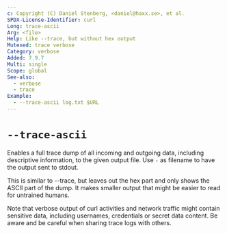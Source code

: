 ```yaml
---
c: Copyright (C) Daniel Stenberg, <daniel@haxx.se>, et al.
SPDX-License-Identifier: curl
Long: trace-ascii
Arg: <file>
Help: Like --trace, but without hex output
Mutexed: trace verbose
Category: verbose
Added: 7.9.7
Multi: single
Scope: global
See-also:
  - verbose
  - trace
Example:
  - --trace-ascii log.txt $URL
---
```


# `--trace-ascii`

Enables a full trace dump of all incoming and outgoing data, including
descriptive information, to the given output file. Use `-` as filename to have
the output sent to stdout.

This is similar to --trace, but leaves out the hex part and only shows the
ASCII part of the dump. It makes smaller output that might be easier to read
for untrained humans.

Note that verbose output of curl activities and network traffic might contain
sensitive data, including usernames, credentials or secret data content. Be
aware and be careful when sharing trace logs with others.

